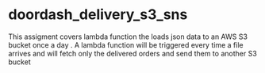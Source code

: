 # doordash_delivery_s3_sns
This assigment covers lambda function the loads json data to an AWS S3 bucket once a day . A lambda function will be triggered every time a file arrives and will fetch only the delivered orders and send them to another S3 bucket
